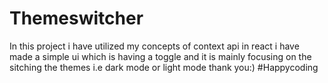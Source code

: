 # Themeswitcher

In this project i have utilized my concepts of context api in react 
i have made a simple ui which is having a toggle and it is mainly focusing on the sitching the themes i.e dark mode or light mode 
thank you:)
#Happycoding
